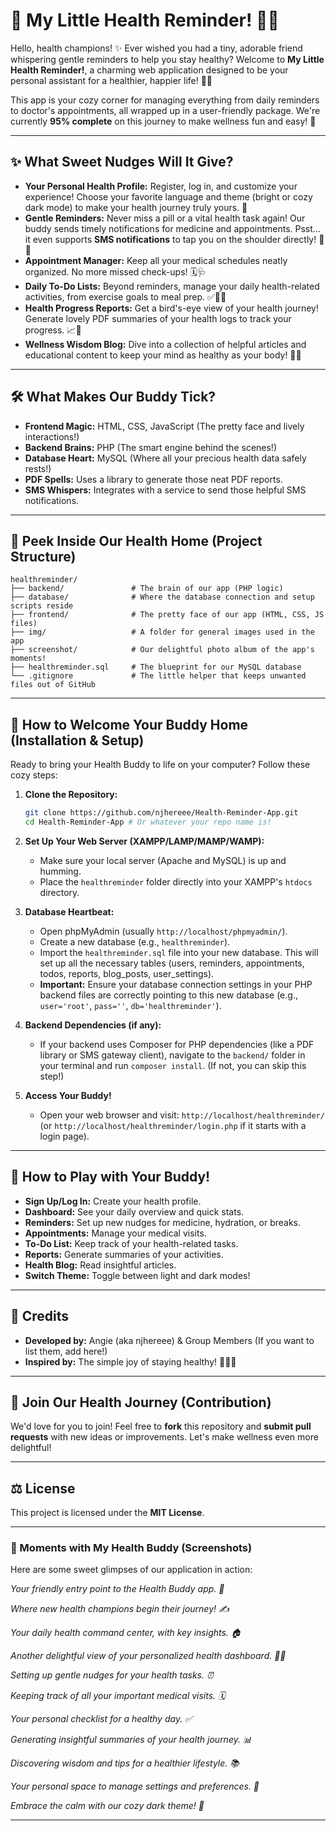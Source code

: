 # 💖 My Little Health Reminder\! 🌿✨

Hello, health champions\! ✨ Ever wished you had a tiny, adorable friend whispering gentle reminders to help you stay healthy? Welcome to **My Little Health Reminder\!**, a charming web application designed to be your personal assistant for a healthier, happier life\! 🏡💖

This app is your cozy corner for managing everything from daily reminders to doctor's appointments, all wrapped up in a user-friendly package. We're currently **95% complete** on this journey to make wellness fun and easy\! 🚀

-----

## ✨ What Sweet Nudges Will It Give?

  * **Your Personal Health Profile:** Register, log in, and customize your experience\! Choose your favorite language and theme (bright or cozy dark mode) to make your health journey truly yours. 🌈
  * **Gentle Reminders:** Never miss a pill or a vital health task again\! Our buddy sends timely notifications for medicine and appointments. Psst... it even supports **SMS notifications** to tap you on the shoulder directly\! 🔔📱
  * **Appointment Manager:** Keep all your medical schedules neatly organized. No more missed check-ups\! 🗓️🩺
  * **Daily To-Do Lists:** Beyond reminders, manage your daily health-related activities, from exercise goals to meal prep. ✅🏃‍♀️
  * **Health Progress Reports:** Get a bird's-eye view of your health journey\! Generate lovely PDF summaries of your health logs to track your progress. 📈📄
  * **Wellness Wisdom Blog:** Dive into a collection of helpful articles and educational content to keep your mind as healthy as your body\! 🧠💡

-----

## 🛠️ What Makes Our Buddy Tick?

  * **Frontend Magic:** HTML, CSS, JavaScript (The pretty face and lively interactions\!)
  * **Backend Brains:** PHP (The smart engine behind the scenes\!)
  * **Database Heart:** MySQL (Where all your precious health data safely rests\!)
  * **PDF Spells:** Uses a library to generate those neat PDF reports.
  * **SMS Whispers:** Integrates with a service to send those helpful SMS notifications.

-----

## 📂 Peek Inside Our Health Home (Project Structure)

```
healthreminder/
├── backend/               # The brain of our app (PHP logic)
├── database/              # Where the database connection and setup scripts reside
├── frontend/              # The pretty face of our app (HTML, CSS, JS files)
├── img/                   # A folder for general images used in the app
├── screenshot/            # Our delightful photo album of the app's moments!
├── healthreminder.sql     # The blueprint for our MySQL database
└── .gitignore             # The little helper that keeps unwanted files out of GitHub
```

-----

## 🚀 How to Welcome Your Buddy Home (Installation & Setup)

Ready to bring your Health Buddy to life on your computer? Follow these cozy steps:

1.  **Clone the Repository:**

    ```bash
    git clone https://github.com/njhereee/Health-Reminder-App.git
    cd Health-Reminder-App # Or whatever your repo name is!
    ```

2.  **Set Up Your Web Server (XAMPP/LAMP/MAMP/WAMP):**

      * Make sure your local server (Apache and MySQL) is up and humming.
      * Place the `healthreminder` folder directly into your XAMPP's `htdocs` directory.

3.  **Database Heartbeat:**

      * Open phpMyAdmin (usually `http://localhost/phpmyadmin/`).
      * Create a new database (e.g., `healthreminder`).
      * Import the `healthreminder.sql` file into your new database. This will set up all the necessary tables (users, reminders, appointments, todos, reports, blog\_posts, user\_settings).
      * **Important:** Ensure your database connection settings in your PHP backend files are correctly pointing to this new database (e.g., `user='root'`, `pass=''`, `db='healthreminder'`).

4.  **Backend Dependencies (if any):**

      * If your backend uses Composer for PHP dependencies (like a PDF library or SMS gateway client), navigate to the `backend/` folder in your terminal and run `composer install`. (If not, you can skip this step\!)

5.  **Access Your Buddy\!**

      * Open your web browser and visit: `http://localhost/healthreminder/` (or `http://localhost/healthreminder/login.php` if it starts with a login page).

-----

## 🌈 How to Play with Your Buddy\!

  * **Sign Up/Log In:** Create your health profile.
  * **Dashboard:** See your daily overview and quick stats.
  * **Reminders:** Set up new nudges for medicine, hydration, or breaks.
  * **Appointments:** Manage your medical visits.
  * **To-Do List:** Keep track of your health-related tasks.
  * **Reports:** Generate summaries of your activities.
  * **Health Blog:** Read insightful articles.
  * **Switch Theme:** Toggle between light and dark modes\!

-----

## 💖 Credits

  * **Developed by:** Angie (aka njhereee) & Group Members (If you want to list them, add here\!)
  * **Inspired by:** The simple joy of staying healthy\! 🍎🧘‍♀️

-----

## 🤝 Join Our Health Journey (Contribution)

We'd love for you to join\! Feel free to **fork** this repository and **submit pull requests** with new ideas or improvements. Let's make wellness even more delightful\!

-----

## ⚖️ License

This project is licensed under the **MIT License**.

-----

### 📸 Moments with My Health Buddy (Screenshots)

Here are some sweet glimpses of our application in action:

*Your friendly entry point to the Health Buddy app. 🔑*

*Where new health champions begin their journey\! ✍️*

*Your daily health command center, with key insights. 🏠*

*Another delightful view of your personalized health dashboard. 🏡✨*

*Setting up gentle nudges for your health tasks. ⏰*

*Keeping track of all your important medical visits. 🗓️*

*Your personal checklist for a healthy day. ✅*

*Generating insightful summaries of your health journey. 📊*

*Discovering wisdom and tips for a healthier lifestyle. 📚*

*Your personal space to manage settings and preferences. 👤*

*Embrace the calm with our cozy dark theme\! 🌙*

-----